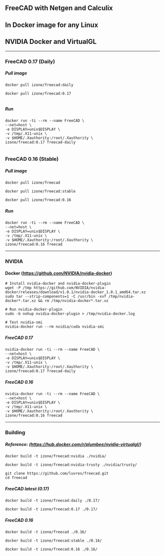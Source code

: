 ## FreeCAD with Netgen and Calculix
## In Docker image for any Linux
## NVIDIA Docker and VirtualGL
-----

### FreeCAD 0.17 (Daily)
##### Pull image
```
docker pull izone/freecad:daily

docker pull izone/freecad:0.17
```
```
```
##### Run
```
docker run -ti --rm --name FreeCAD \
--net=host \
-e DISPLAY=unix$DISPLAY \
-v /tmp/.X11-unix \
-v $HOME/.Xauthority:/root/.Xauthority \
izone/freecad:0.17 freecad-daily
```

```
```
### FreeCAD 0.16 (Stable)
##### Pull image
```
docker pull izone/freecad

docker pull izone/freecad:stable

docker pull izone/freecad:0.16
```
##### Run
```
docker run -ti --rm --name FreeCAD \
--net=host \
-e DISPLAY=unix$DISPLAY \
-v /tmp/.X11-unix \
-v $HOME/.Xauthority:/root/.Xauthority \
izone/freecad:0.16 freecad
```

-----
### NVIDIA
#### Docker (https://github.com/NVIDIA/nvidia-docker)
```
# Install nvidia-docker and nvidia-docker-plugin
wget -P /tmp https://github.com/NVIDIA/nvidia-docker/releases/download/v1.0.1/nvidia-docker_1.0.1_amd64.tar.xz
sudo tar --strip-components=1 -C /usr/bin -xvf /tmp/nvidia-docker*.tar.xz && rm /tmp/nvidia-docker*.tar.xz

# Run nvidia-docker-plugin
sudo -b nohup nvidia-docker-plugin > /tmp/nvidia-docker.log

# Test nvidia-smi
nvidia-docker run --rm nvidia/cuda nvidia-smi
```

##### FreeCAD 0.17
```
nvidia-docker run -ti --rm --name FreeCAD \
--net=host \
-e DISPLAY=unix$DISPLAY \
-v /tmp/.X11-unix \
-v $HOME/.Xauthority:/root/.Xauthority \
izone/freecad:0.17 freecad-daily
```

##### FreeCAD 0.16
```
nvidia-docker run -ti --rm --name FreeCAD \
--net=host \
-e DISPLAY=unix$DISPLAY \
-v /tmp/.X11-unix \
-v $HOME/.Xauthority:/root/.Xauthority \
izone/freecad:0.16 freecad
```

-----
### Building
##### Reference: (https://hub.docker.com/r/plumbee/nvidia-virtualgl/)
```
docker build -t izone/freecad:nvidia ./nvidia/

docker build -t izone/freecad:nvidia-trusty ./nvidia/trusty/
```
```
git clone https://github.com/luvres/freecad.git
cd freecad
```
##### FreeCAD latest (0.17)
```
docker build -t izone/freecad:daily ./0.17/

docker build -t izone/freecad:0.17 ./0.17/
```
##### FreeCAD 0.16
```
docker build -t izone/freecad ./0.16/

docker build -t izone/freecad:stable ./0.16/

docker build -t izone/freecad:0.16 ./0.16/
```
